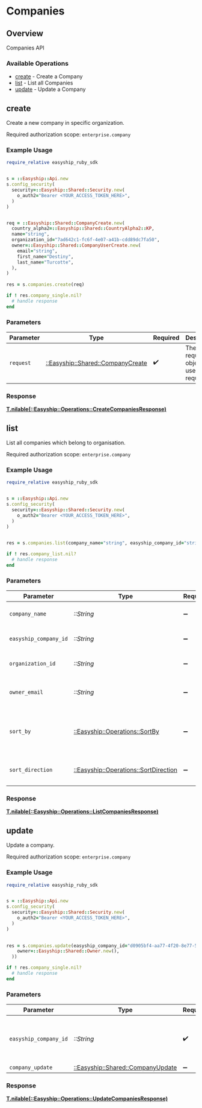 # Companies


## Overview

Companies API

### Available Operations

* [create](#create) - Create a Company
* [list](#list) - List all Companies
* [update](#update) - Update a Company

## create

Create a new company in specific organization.

Required authorization scope: `enterprise.company`


### Example Usage

```ruby
require_relative easyship_ruby_sdk


s = ::Easyship::Api.new
s.config_security(
  security=::Easyship::Shared::Security.new(
    o_auth2="Bearer <YOUR_ACCESS_TOKEN_HERE>",
  )
)


req = ::Easyship::Shared::CompanyCreate.new(
  country_alpha2=::Easyship::Shared::CountryAlpha2::KP,
  name="string",
  organization_id="7ad642c1-fc6f-4e07-a41b-cdd89dc7fa50",
  owner=::Easyship::Shared::CompanyUserCreate.new(
    email="string",
    first_name="Destiny",
    last_name="Turcotte",
  ),
)
    
res = s.companies.create(req)

if ! res.company_single.nil?
  # handle response
end

```

### Parameters

| Parameter                                                                 | Type                                                                      | Required                                                                  | Description                                                               |
| ------------------------------------------------------------------------- | ------------------------------------------------------------------------- | ------------------------------------------------------------------------- | ------------------------------------------------------------------------- |
| `request`                                                                 | [::Easyship::Shared::CompanyCreate](../../models/shared/companycreate.md) | :heavy_check_mark:                                                        | The request object to use for the request.                                |


### Response

**[T.nilable(::Easyship::Operations::CreateCompaniesResponse)](../../models/operations/createcompaniesresponse.md)**


## list

List all companies which belong to organisation.

Required authorization scope: `enterprise.company`


### Example Usage

```ruby
require_relative easyship_ruby_sdk


s = ::Easyship::Api.new
s.config_security(
  security=::Easyship::Shared::Security.new(
    o_auth2="Bearer <YOUR_ACCESS_TOKEN_HERE>",
  )
)

    
res = s.companies.list(company_name="string", easyship_company_id="string", organization_id="c184a429-302e-4aca-80db-f1718b882a50", owner_email="string", sort_by=::Easyship::Operations::SortBy::CREATED_AT, sort_direction=::Easyship::Operations::SortDirection::ASC)

if ! res.company_list.nil?
  # handle response
end

```

### Parameters

| Parameter                                                                         | Type                                                                              | Required                                                                          | Description                                                                       |
| --------------------------------------------------------------------------------- | --------------------------------------------------------------------------------- | --------------------------------------------------------------------------------- | --------------------------------------------------------------------------------- |
| `company_name`                                                                    | *::String*                                                                        | :heavy_minus_sign:                                                                | Filter by company name                                                            |
| `easyship_company_id`                                                             | *::String*                                                                        | :heavy_minus_sign:                                                                | Filter by Easyship company ID                                                     |
| `organization_id`                                                                 | *::String*                                                                        | :heavy_minus_sign:                                                                | Filter by organization ID                                                         |
| `owner_email`                                                                     | *::String*                                                                        | :heavy_minus_sign:                                                                | Filter by company owner's email                                                   |
| `sort_by`                                                                         | [::Easyship::Operations::SortBy](../../models/operations/sortby.md)               | :heavy_minus_sign:                                                                | Sort records by listed columns. Default: `created_at`                             |
| `sort_direction`                                                                  | [::Easyship::Operations::SortDirection](../../models/operations/sortdirection.md) | :heavy_minus_sign:                                                                | Set the sort direction. Default: `DESC`                                           |


### Response

**[T.nilable(::Easyship::Operations::ListCompaniesResponse)](../../models/operations/listcompaniesresponse.md)**


## update

Update a company.

Required authorization scope: `enterprise.company`


### Example Usage

```ruby
require_relative easyship_ruby_sdk


s = ::Easyship::Api.new
s.config_security(
  security=::Easyship::Shared::Security.new(
    o_auth2="Bearer <YOUR_ACCESS_TOKEN_HERE>",
  )
)

    
res = s.companies.update(easyship_company_id="d0905bf4-aa77-4f20-8e77-54c352acfe54", company_update=::Easyship::Shared::CompanyUpdate.new(
    owner=::Easyship::Shared::Owner.new(),
  ))

if ! res.company_single.nil?
  # handle response
end

```

### Parameters

| Parameter                                                                 | Type                                                                      | Required                                                                  | Description                                                               |
| ------------------------------------------------------------------------- | ------------------------------------------------------------------------- | ------------------------------------------------------------------------- | ------------------------------------------------------------------------- |
| `easyship_company_id`                                                     | *::String*                                                                | :heavy_check_mark:                                                        | Easyship company ID provided when creating the account                    |
| `company_update`                                                          | [::Easyship::Shared::CompanyUpdate](../../models/shared/companyupdate.md) | :heavy_minus_sign:                                                        | N/A                                                                       |


### Response

**[T.nilable(::Easyship::Operations::UpdateCompaniesResponse)](../../models/operations/updatecompaniesresponse.md)**

